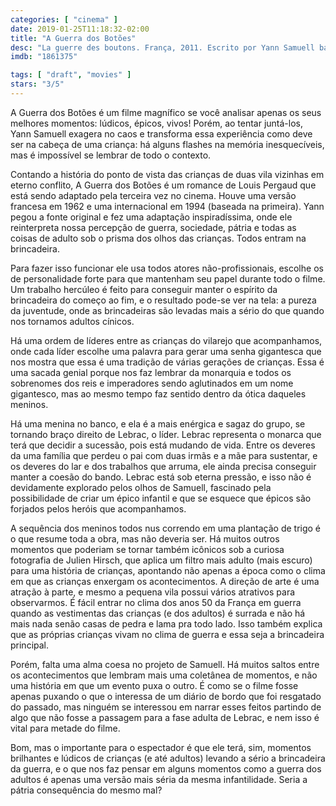 ```yaml
---
categories: [ "cinema" ]
date: 2019-01-25T11:18:32-02:00
title: "A Guerra dos Botões"
desc: "La guerre des boutons. França, 2011. Escrito por Yann Samuell baseado no romance de Louis Pergaud. Com Vincent Bres como William Lebrac, Salomé Lemire como Lanterna, Théo Bertrand como Azteca, Eric Elmosnino como Professor Merlin, Mathilde Seigner como a mãe de Lebrac, Alain Chabat como Professor Labru, Fred Testot como Padre Simão e Tristan Vichard como o pequeno Tigibus."
imdb: "1861375"

tags: [ "draft", "movies" ]
stars: "3/5"
---
```

A Guerra dos Botões é um filme magnífico se você analisar apenas os seus melhores momentos: lúdicos, épicos, vivos! Porém, ao tentar juntá-los, Yann Samuell exagera no caos e transforma essa experiência como deve ser na cabeça de uma criança: há alguns flashes na memória inesquecíveis, mas é impossível se lembrar de todo o contexto.

Contando a história do ponto de vista das crianças de duas vila vizinhas em eterno conflito, A Guerra dos Botões é um romance de Louis Pergaud que está sendo adaptado pela terceira vez no cinema. Houve uma versão francesa em 1962 e uma internacional em 1994 (baseada na primeira). Yann pegou a fonte original e fez uma adaptação inspiradíssima, onde ele reinterpreta nossa percepção de guerra, sociedade, pátria e todas as coisas de adulto sob o prisma dos olhos das crianças. Todos entram na brincadeira.

Para fazer isso funcionar ele usa todos atores não-profissionais, escolhe os de personalidade forte para que mantenham seu papel durante todo o filme. Um trabalho hercúleo é feito para conseguir manter o espírito da brincadeira do começo ao fim, e o resultado pode-se ver na tela: a pureza da juventude, onde as brincadeiras são levadas mais a sério do que quando nos tornamos adultos cínicos.

Há uma ordem de líderes entre as crianças do vilarejo que acompanhamos, onde cada líder escolhe uma palavra para gerar uma senha gigantesca que nos mostra que essa é uma tradição de várias gerações de crianças. Essa é uma sacada genial porque nos faz lembrar da monarquia e todos os sobrenomes dos reis e imperadores sendo aglutinados em um nome gigantesco, mas ao mesmo tempo faz sentido dentro da ótica daqueles meninos.

Há uma menina no banco, e ela é a mais enérgica e sagaz do grupo, se tornando braço direito de Lebrac, o líder. Lebrac representa o monarca que terá que decidir a sucessão, pois está mudando de vida. Entre os deveres da uma família que perdeu o pai com duas irmãs e a mãe para sustentar, e os deveres do lar e dos trabalhos que arruma, ele ainda precisa conseguir manter a coesão do bando. Lebrac está sob eterna pressão, e isso não é devidamente explorado pelos olhos de Samuell, fascinado pela possibilidade de criar um épico infantil e que se esquece que épicos são forjados pelos heróis que acompanhamos.

A sequência dos meninos todos nus correndo em uma plantação de trigo é o que resume toda a obra, mas não deveria ser. Há muitos outros momentos que poderiam se tornar também icônicos sob a curiosa fotografia de Julien Hirsch, que aplica um filtro mais adulto (mais escuro) para uma história de crianças, apontando não apenas a época como o clima em que as crianças enxergam os acontecimentos. A direção de arte é uma atração à parte, e mesmo a pequena vila possui vários atrativos para observarmos. É fácil entrar no clima dos anos 50 da França em guerra quando as vestimentas das crianças (e dos adultos) é surrada e não há mais nada senão casas de pedra e lama pra todo lado. Isso também explica que as próprias crianças vivam no clima de guerra e essa seja a brincadeira principal.

Porém, falta uma alma coesa no projeto de Samuell. Há muitos saltos entre os acontecimentos que lembram mais uma coletânea de momentos, e não uma história em que um evento puxa o outro. É como se o filme fosse apenas puxando o que o interessa de um diário de bordo que foi resgatado do passado, mas ninguém se interessou em narrar esses feitos partindo de algo que não fosse a passagem para a fase adulta de Lebrac, e nem isso é vital para metade do filme.

Bom, mas o importante para o espectador é que ele terá, sim, momentos brilhantes e lúdicos de crianças (e até adultos) levando a sério a brincadeira da guerra, e o que nos faz pensar em alguns momentos como a guerra dos adultos é apenas uma versão mais séria da mesma infantilidade. Seria a pátria consequência do mesmo mal?
